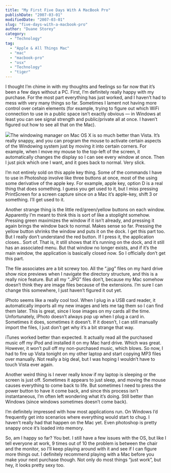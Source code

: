```yaml
---
title: "My First Five Days With A MacBook Pro"
publishDate: "2007-03-01"
modifiedDate: "2007-03-01"
slug: "five-days-with-a-macbook-pro"
author: "Duane Storey"
category:
  - "Technology"
tag:
  - "Apple & All Things Mac"
  - "mac"
  - "macbook-pro"
  - "osx"
  - "Technology"
  - "tiger"
---
```


I thought I’m chime in with my thoughts and feelings so far now that it’s been a few days without a PC. First, I’m definitely really happy with my purchase. For the most part everything has just worked, and I haven’t had to mess with very many things so far. Sometimes I lament not having more control over cetain elements (for example, trying to figure out which WiFi connection to use in a public space isn’t exactly obvious — in Windows at least you can see signal strength and public/private all at once. I haven’t figured out how to see all that on the Mac).

![](http://farm1.static.flickr.com/138/405211031_82d4178c33.jpg?v=0)The windowing manager on Mac OS X is so much better than Vista. It’s really snappy, and you can program the mouse to activate certain aspects of the Windowing system just by moving it into certain corners. For example, when I move my mouse to the top-left of the screen, it automatically changes the display so I can see every window at once. Then I just pick which one I want, and it goes back to normal. Very slick.

I’m not entirely sold on this apple key thing. Some of the commands I have to use in Photoshop involve like three buttons at once, most of the using some derivative of the apple key. For example, apple key, option D is a real thing that does something. I guess you get used to it, but I miss pressing PrintScreen for a screen capture since on a Mac it’s apple-key, shift 3 or something. I’ll get used to it.

Another strange thing is the little red/green/yellow buttons on each window. Apparently I’m meant to think this is sort of like a stoplight somehow. Pressing green maximizes the window if it isn’t already, and pressing it again brings the window back to normal. Makes sense so far. Pressing the yellow button shrinks the window and puts it on the dock. I get this part too. But I really don’t understand the red button. If I press it, the application closes.. Sort of. That is, it still shows that it’s running on the dock, and it still has an associated menu. But that window no longer exists, and if it’s the main window, the application is basically closed now. So I officially don’t get this part.

The file associates are a bit screwy too. All the “.jpg” files on my hard drive show nice previews when I navigate the directory structure, and this is a really nice feature. But all my “.JPG” files don’t, because my Mac somehow doesn’t think they are image files because of the extensions. I’m sure I can change this somewhere, I just haven’t figured it out yet.

iPhoto seems like a really cool tool. When I plug in a USB card reader, it automatically imports all my new images and lets me tag them so I can find them later. This is great, since I lose images on my cards all the time. Unfortunately, iPhoto doesn’t always pop up when I plug a card in. Sometimes it does, sometimes it doesn’t. If it doesn’t, I can still manually import the files, I just don’t get why it’s a bit strange that way.

iTunes worked better than expected. It actually read all the purchased music off my iPod and installed it on my Mac hard drive. Which was great. However, it won’t pull off my non-purchased music, which blows. So now, I had to fire up Vista tonight on my other laptop and start copying MP3 files over manually. Not really a big deal, but I was hoping I wouldn’t have to touch Vista ever again.

Another weird thing is I never really know if my laptop is sleeping or the screen is just off. Sometimes it appears to just sleep, and moving the mouse causes everything to come back to life. But sometimes I need to press the power button to have it come back, and since this process isn’t instantaneous, I’m often left wondering what it’s doing. Still better than Windows (since windows sometimes doesn’t come back).

I’m definitely impressed with how most applications run. On Windows I’d frequently get into scenarios where everything would start to chug. I haven’t really had that happen on the Mac yet. Even photoshop is pretty snappy once it’s loaded into memory.

So, am I happy so far? You bet. I still have a few issues with the OS, but like I tell everyone at work, 9 times out of 10 the problem is between the chair and the monitor, so I’ll keep playing around with it and see if I can figure more things out. I definitely recommend playing with a Mac before you make your next purchase though. Not only do most things “just work”, but hey, it looks pretty sexy too.